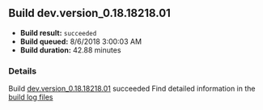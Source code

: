 ## Build dev.version_0.18.18218.01
- **Build result:** `succeeded`
- **Build queued:** 8/6/2018 3:00:03 AM
- **Build duration:** 42.88 minutes
### Details
Build [dev.version_0.18.18218.01](https://winappstudio.visualstudio.com/web/build.aspx?pcguid=a4ef43be-68ce-4195-a619-079b4d9834c2&builduri=vstfs%3a%2f%2f%2fBuild%2fBuild%2f26091) succeeded
Find detailed information in the [build log files](https://uwpctdiags.blob.core.windows.net/buildlogs/dev.version_0.18.18218.01_logs.zip)
